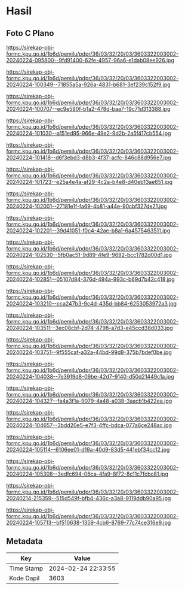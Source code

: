 # Hasil

## Foto C Plano

https://sirekap-obj-formc.kpu.go.id/1b6d/pemilu/pdpr/36/03/32/20/03/3603322003002-20240224-095800--9fd91400-62fe-4957-96a6-e1dab08ee926.jpg

https://sirekap-obj-formc.kpu.go.id/1b6d/pemilu/pdpr/36/03/32/20/03/3603322003002-20240224-100349--71855a5a-926a-4831-b681-3ef239c152f9.jpg

https://sirekap-obj-formc.kpu.go.id/1b6d/pemilu/pdpr/36/03/32/20/03/3603322003002-20240224-100707--ec9e590f-b1a2-478d-baa7-19c71d313388.jpg

https://sirekap-obj-formc.kpu.go.id/1b6d/pemilu/pdpr/36/03/32/20/03/3603322003002-20240224-101030--a151ed95-966e-49e2-9d2b-2a5f417cb554.jpg

https://sirekap-obj-formc.kpu.go.id/1b6d/pemilu/pdpr/36/03/32/20/03/3603322003002-20240224-101418--d6f3ebd3-d8b3-4f37-acfc-846c88d956e7.jpg

https://sirekap-obj-formc.kpu.go.id/1b6d/pemilu/pdpr/36/03/32/20/03/3603322003002-20240224-101723--e25a4e4a-af29-4c2a-b4e8-d40eb13ae651.jpg

https://sirekap-obj-formc.kpu.go.id/1b6d/pemilu/pdpr/36/03/32/20/03/3603322003002-20240224-102001--27181e1f-fa69-4b81-a44e-90cbf327de21.jpg

https://sirekap-obj-formc.kpu.go.id/1b6d/pemilu/pdpr/36/03/32/20/03/3603322003002-20240224-102201--39d41051-f0c4-42ae-b8a1-6a4575463511.jpg

https://sirekap-obj-formc.kpu.go.id/1b6d/pemilu/pdpr/36/03/32/20/03/3603322003002-20240224-102530--5fb0ac51-9d89-4fe9-9692-bcc1782d00d1.jpg

https://sirekap-obj-formc.kpu.go.id/1b6d/pemilu/pdpr/36/03/32/20/03/3603322003002-20240224-102851--05107d84-376d-494a-993c-b69d7b42c418.jpg

https://sirekap-obj-formc.kpu.go.id/1b6d/pemilu/pdpr/36/03/32/20/03/3603322003002-20240224-103210--cca247b3-9c4d-435d-bb84-6253053972a3.jpg

https://sirekap-obj-formc.kpu.go.id/1b6d/pemilu/pdpr/36/03/32/20/03/3603322003002-20240224-103511--3ec08cbf-2d74-4798-a7d3-e45ccd38d033.jpg

https://sirekap-obj-formc.kpu.go.id/1b6d/pemilu/pdpr/36/03/32/20/03/3603322003002-20240224-103751--9f555caf-a32a-44bd-99d8-375b7bdef0be.jpg

https://sirekap-obj-formc.kpu.go.id/1b6d/pemilu/pdpr/36/03/32/20/03/3603322003002-20240224-104038--7e3919d8-09be-42d7-9140-d50d21449c1a.jpg

https://sirekap-obj-formc.kpu.go.id/1b6d/pemilu/pdpr/36/03/32/20/03/3603322003002-20240224-104327--fa4a3f1a-9079-4a48-a038-3aacb1b422ea.jpg

https://sirekap-obj-formc.kpu.go.id/1b6d/pemilu/pdpr/36/03/32/20/03/3603322003002-20240224-104657--3bdd20e5-e7f3-4ffc-bdca-077a6ce248ac.jpg

https://sirekap-obj-formc.kpu.go.id/1b6d/pemilu/pdpr/36/03/32/20/03/3603322003002-20240224-105114--6106ee01-d19a-40d9-83d5-441ebf34cc12.jpg

https://sirekap-obj-formc.kpu.go.id/1b6d/pemilu/pdpr/36/03/32/20/03/3603322003002-20240224-105308--3edfc694-06ca-4fa9-8f72-8c11c7fcbc81.jpg

https://sirekap-obj-formc.kpu.go.id/1b6d/pemilu/pdpr/36/03/32/20/03/3603322003002-20240214-215359--515d549f-bfb4-436c-a3a8-9119ddb90a95.jpg

https://sirekap-obj-formc.kpu.go.id/1b6d/pemilu/pdpr/36/03/32/20/03/3603322003002-20240224-105713--bf510638-1359-4cb6-8769-77c74ce316e9.jpg


## Metadata

| Key        | Value               |
| ---------- | ------------------- |
| Time Stamp | 2024-02-24 22:33:55 |
| Kode Dapil | 3603                |



